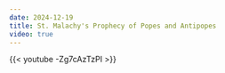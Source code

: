 ```yaml
---
date: 2024-12-19
title: St. Malachy's Prophecy of Popes and Antipopes
video: true
---
```



{{< youtube -Zg7cAzTzPI >}}
